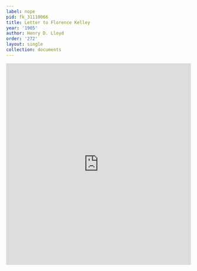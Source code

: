 ```yaml
---
label: nope
pid: fk_31110066
title: Letter to Florence Kelley
year: '1905'
author: Henry D. Lloyd
order: '272'
layout: single
collection: documents
---
```

<iframe src="https://northwestern.app.box.com/embed/s/dbwjgc06u3g58mtw2rpksh0h9owxg1xe?sortColumn=date&view=list" width="100%" height="550" frameborder="0" allowfullscreen webkitallowfullscreen msallowfullscreen></iframe>
